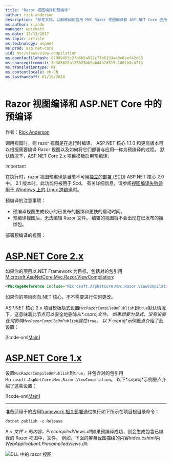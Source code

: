 ```yaml
---
title: "Razor 视图编译和预编译"
author: rick-anderson
description: "参考文档，以解释如何启用 MVC Razor 视图编译和 ASP.NET Core 应用程序中的预编译。"
ms.author: riande
manager: wpickett
ms.date: 12/13/2017
ms.topic: article
ms.technology: aspnet
ms.prod: asp.net-core
uid: mvc/views/view-compilation
ms.openlocfilehash: 87989455c2fb6b5a922c7fb6133aa3e8cef42c88
ms.sourcegitcommit: 3e303620a125325bb9abd4b2d315c106fb8c47fd
ms.translationtype: MT
ms.contentlocale: zh-CN
ms.lasthandoff: 01/19/2018
---
```

# <a name="razor-view-compilation-and-precompilation-in-aspnet-core"></a>Razor 视图编译和 ASP.NET Core 中的预编译

作者：[Rick Anderson](https://twitter.com/RickAndMSFT)

调用视图时，则 razor 视图是在运行时编译。 ASP.NET 核心 1.1.0 和更高版本可以根据需要编译 Razor 视图以及如何将它们部署与应用&mdash;称为预编译的过程。 默认情况下，ASP.NET Core 2.x 项目模板启用预编译。

> [!IMPORTANT]
> 在执行时，razor 视图预编译是当前不可用[独立的部署 (SCD)](/dotnet/core/deploying/#self-contained-deployments-scd) ASP.NET 核心 2.0 中。 2.1 版本时，此功能将被用于 Scd。 有关详细信息，请参阅[视图编译失败适用于 Windows 上的 Linux 跨编译时](https://github.com/aspnet/MvcPrecompilation/issues/102)。

预编译的注意事项：

* 预编译视图生成较小的已发布的捆绑和更快的启动时间。
* 预编译视图后，无法编辑 Razor 文件。 编辑的视图将不会出现在已发布的捆绑包。 

部署预编译的视图：

# <a name="aspnet-core-2xtabaspnetcore2x"></a>[ASP.NET Core 2.x](#tab/aspnetcore2x)

如果你的项目以.NET Framework 为目标，包括对的包引用[Microsoft.AspNetCore.Mvc.Razor.ViewCompilation](https://www.nuget.org/packages/Microsoft.AspNetCore.Mvc.Razor.ViewCompilation/):

```xml
<PackageReference Include="Microsoft.AspNetCore.Mvc.Razor.ViewCompilation" Version="2.0.0" PrivateAssets="All" />
```

如果你的项目面向.NET 核心，不不需要进行任何更改。

ASP.NET 核心 2.x 项目模板隐式设置`MvcRazorCompileOnPublish`到`true`默认情况下，这意味着此节点可以安全地删除从*.csproj*文件。 如果想要为显式，没有设置任何影响`MvcRazorCompileOnPublish`属性`true`。 以下*.csproj*示例重点介绍了此设置：

[!code-xml[Main](view-compilation\sample\MvcRazorCompileOnPublish2.csproj?highlight=5)]

# <a name="aspnet-core-1xtabaspnetcore1x"></a>[ASP.NET Core 1.x](#tab/aspnetcore1x)

设置`MvcRazorCompileOnPublish`到`true`，并包含对的包引用`Microsoft.AspNetCore.Mvc.Razor.ViewCompilation`。 以下*.csproj*示例重点介绍了这些设置：

[!code-xml[Main](view-compilation\sample\MvcRazorCompileOnPublish.csproj?highlight=5,12)]

---

准备适用于的应用[framework 相关部署](/dotnet/core/deploying/#framework-dependent-deployments-fdd)通过执行如下所示在项目根目录命令：

```console
dotnet publish -c Release
```

A *< 文件 > 的内容。PrecompiledViews.dll*如果预编译成功，则会生成包含已编译的 Razor 视图中，文件。 例如，下面的屏幕截图描绘的内容*Index.cshtml*内*WebApplication1.PrecompiledViews.dll*:

![DLL 中的 razor 视图](view-compilation/_static/razor-views-in-dll.png)
